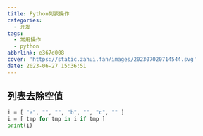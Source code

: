 ```yaml
---
title: Python列表操作
categories:
  - 开发
tags:
  - 常用操作
  - python
abbrlink: e367d008
cover: 'https://static.zahui.fan/images/202307020714544.svg'
date: 2023-06-27 15:36:51
---
```




## 列表去除空值

```python
i = [ "a", "", "", "b", "", "c", "" ]
i = [ tmp for tmp in i if tmp ]
print(i)
```
